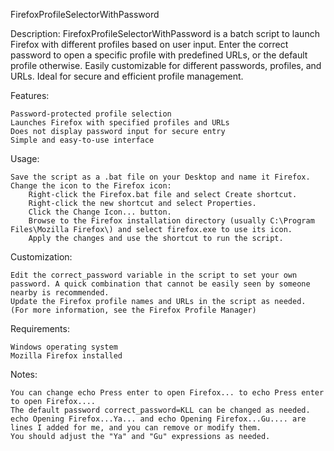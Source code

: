FirefoxProfileSelectorWithPassword

Description:
FirefoxProfileSelectorWithPassword is a batch script to launch Firefox with different profiles based on user input. Enter the correct password to open a specific profile with predefined URLs, or the default profile otherwise. Easily customizable for different passwords, profiles, and URLs. Ideal for secure and efficient profile management.

Features:

    Password-protected profile selection
    Launches Firefox with specified profiles and URLs
    Does not display password input for secure entry
    Simple and easy-to-use interface

Usage:

    Save the script as a .bat file on your Desktop and name it Firefox.
    Change the icon to the Firefox icon:
        Right-click the Firefox.bat file and select Create shortcut.
        Right-click the new shortcut and select Properties.
        Click the Change Icon... button.
        Browse to the Firefox installation directory (usually C:\Program Files\Mozilla Firefox\) and select firefox.exe to use its icon.
        Apply the changes and use the shortcut to run the script.

Customization:

    Edit the correct_password variable in the script to set your own password. A quick combination that cannot be easily seen by someone nearby is recommended.
    Update the Firefox profile names and URLs in the script as needed. (For more information, see the Firefox Profile Manager)

Requirements:

    Windows operating system
    Mozilla Firefox installed

Notes:

    You can change echo Press enter to open Firefox... to echo Press enter to open Firefox....
    The default password correct_password=KLL can be changed as needed.
    echo Opening Firefox...Ya... and echo Opening Firefox...Gu.... are lines I added for me, and you can remove or modify them.
    You should adjust the "Ya" and "Gu" expressions as needed.
